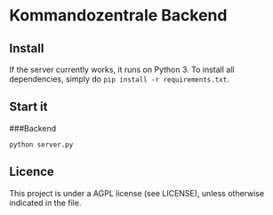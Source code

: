# Kommandozentrale Backend

## Install

If the server currently works, it runs on Python 3. To install all dependencies, simply do `pip install -r requirements.txt`.

## Start it

###Backend

`python server.py`

## Licence

This project is under a AGPL license (see LICENSE), unless otherwise indicated in the file.